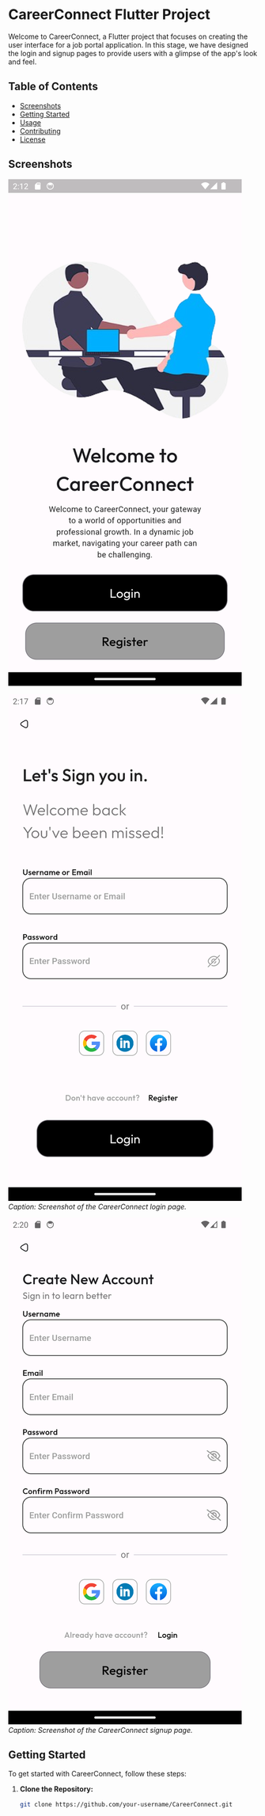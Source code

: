 # CareerConnect Flutter Project

Welcome to CareerConnect, a Flutter project that focuses on creating the user interface for a job portal application. In this stage, we have designed the login and signup pages to provide users with a glimpse of the app's look and feel.

## Table of Contents

- [Screenshots](#screenshots)
- [Getting Started](#getting-started)
- [Usage](#usage)
- [Contributing](#contributing)
- [License](#license)

## Screenshots

![Home Page](home_screenshot.png)

![Login Page](login_screenshot.png)
*Caption: Screenshot of the CareerConnect login page.*

![Signup Page](register_screenshot.png)
*Caption: Screenshot of the CareerConnect signup page.*

<!-- Add more screenshots or relevant images as needed -->

## Getting Started

To get started with CareerConnect, follow these steps:

1. **Clone the Repository:**
   ```bash
   git clone https://github.com/your-username/CareerConnect.git
